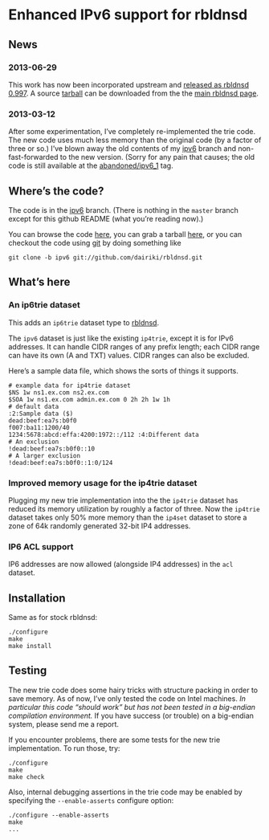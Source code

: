 Enhanced IPv6 support for rbldnsd
=================================

News
----

### 2013-06-29

This work has now been incorporated upstream and [released as rbldnsd
0.997](http://www.corpit.ru/pipermail/rbldnsd/2013q2/001169.html).  A
source [tarball](http://www.corpit.ru/mjt/rbldnsd/rbldnsd-0.997.tar.gz) can
be downloaded from the the [main rbldnsd
page](http://www.corpit.ru/mjt/rbldnsd.html).


### 2013-03-12

After some experimentation, I’ve completely re-implemented the trie
code.  The new code uses much less memory than the original code (by a
factor of three or so.)  I’ve blown away the old contents of my
[ipv6](https://github.com/dairiki/rbldnsd/tree/ipv6) branch and
non-fast-forwarded to the new version.  (Sorry for any pain that
causes; the old code is still available at the
[abandoned/ipv6_1](https://github.com/dairiki/rbldnsd/tree/abandoned/ipv6_1)
tag.

Where’s the code?
-----------------

The code is in the [ipv6](https://github.com/dairiki/rbldnsd/tree/ipv6) branch.
(There is nothing in the ``master`` branch except for this github README (what you’re reading now).)

You can browse the code [here](https://github.com/dairiki/rbldnsd/tree/ipv6), you can grab a tarball [here](http://github.com/dairiki/rbldnsd/tarball/ipv6/rbldnsd.tar.gz), or you can checkout the code using [git](http://git-scm.com/) by doing something like

```
git clone -b ipv6 git://github.com/dairiki/rbldnsd.git
```

What’s here
-----------

### An ip6trie dataset

This adds an ``ip6trie`` dataset type to
[rbldnsd](http://www.corpit.ru/mjt/rbldnsd.html).

The ``ipv6`` dataset is just like the existing ``ip4trie``, except it
is for IPv6 addresses.
It can handle CIDR ranges of any prefix length;
each CIDR range can have its own (A and TXT) values.
CIDR ranges can also be excluded.

Here’s a sample data file, which shows the sorts of things it supports.

```
# example data for ip4trie dataset
$NS 1w ns1.ex.com ns2.ex.com
$SOA 1w ns1.ex.com admin.ex.com 0 2h 2h 1w 1h
# default data
:2:Sample data ($)
dead:beef:ea7s:b0f0
f007:ba11:1200/40
1234:5678:abcd:effa:4200:1972::/112 :4:Different data
# An exclusion
!dead:beef:ea7s:b0f0::10
# A larger exclusion
!dead:beef:ea7s:b0f0::1:0/124
```

### Improved memory usage for the ip4trie dataset

Plugging my new trie implementation into the the ``ip4trie`` dataset
has reduced its memory utilization by roughly a factor of three.
Now the ``ip4trie`` dataset takes only 50% more memory than the ``ip4set``
dataset to store a zone of 64k randomly generated 32-bit IP4 addresses.

### IP6 ACL support

IP6 addresses are now allowed (alongside IP4 addresses) in the ``acl`` dataset.


Installation
------------

Same as for stock rbldnsd:

```
./configure
make
make install
```

Testing
-------

The new trie code does some hairy tricks with structure packing in
order to save memory.  As of now, I’ve only tested the code on Intel
machines.  *In particular this code “should work” but has not been
tested in a big-endian compilation environment.*  If you have success
(or trouble) on a big-endian system, please send me a report.

If you encounter problems, there are some tests for the new trie
implementation.  To run those, try:

```
./configure
make
make check
```

Also, internal debugging assertions in the trie code may be enabled by
specifying the ``--enable-asserts`` configure option:

```
./configure --enable-asserts
make
...
```

